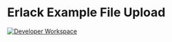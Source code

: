# Erlack Example File Upload

[![Developer Workspace](https://codenvy.io/factory/resources/codenvy-contribute.svg)](https://codenvy.io/f?url=https://github.com/bhuztez/erlack_example_file_upload)
